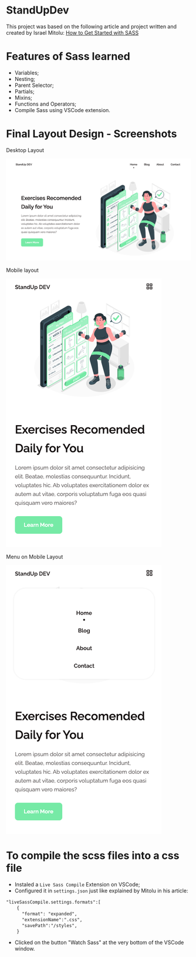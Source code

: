 # StandUpDev

This project was based on the following article and project written and created by Israel Mitolu:
[How to Get Started with SASS](https://freecodecamp.org/blog/getting-started-with-sass)

# Features of Sass learned

- Variables;
- Nesting;
- Parent Selector;
- Partials;
- Mixins;
- Functions and Operators;
- Compile Sass using VSCode extension.

# Final Layout Design - Screenshots

Desktop Layout

![](home.png)

Mobile layout

![](responsive.png)

Menu on Mobile Layout

![](showmenu.png)

# To compile the scss files into a css file

- Instaled a `Live Sass Compile` Extension on VSCode;
- Configured it in `settings.json` just like explained by Mitolu in his article:

```
"liveSassCompile.settings.formats":[
    {
      "format": "expanded",
      "extensionName":".css",
      "savePath":"/styles",
    }

```

- Clicked on the button "Watch Sass" at the very bottom of the VSCode window.
